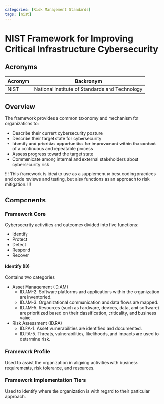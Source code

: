```yaml
---
categories: [Risk Management Standards]
tags: [nist]
---
```


# NIST Framework for Improving Critical Infrastructure Cybersecurity

## Acronyms

| Acronym | Backronym |
| - | - |
| NIST | National Institute of Standards and Technology |

## Overview

The framework provides a common taxonomy and mechanism for organizations to:

- Describe their current cybersecurity posture
- Describe their target state for cybersecurity
- Identify and prioritize opportunities for improvement within the context of a continuous and repeatable process
- Assess progress toward the target state
- Communicate among internal and external stakeholders about cybersecurity risk

!!!
This framework is ideal to use as a supplement to best coding practices and code reviews and testing, but also functions as an approach to risk mitigation.
!!!

## Components

### Framework Core

Cybersecurity activities and outcomes divided into five functions:

- Identify
- Protect
- Detect
- Respond
- Recover

#### Identify (ID)

Contains two categories:

- Asset Management (ID.AM)
  - ID.AM-2. Software platforms and applications within the organization are inventoried.
  - ID.AM-3. Organizational communication and data flows are mapped.
  - ID.AM-5. Resources (such as hardware, devices, data, and software) are prioritized based on their classification, criticality, and business value.
- Risk Assessment (ID.RA)
  - ID.RA-1. Asset vulnerabilities are identified and documented.
  - ID.RA-5. Threats, vulnerabilities, likelihoods, and impacts are used to determine risk.

### Framework Profile

Used to assist the organization in aligning activities with business requirements, risk tolerance, and resources.

### Framework Implementation Tiers

Used to identify where the organization is with regard to their particular approach.
